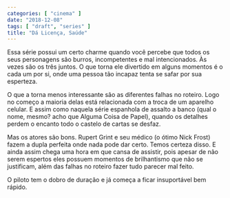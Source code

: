 ```yaml
---
categories: [ "cinema" ]
date: "2018-12-08"
tags: [ "draft", "series" ]
title: "Dá Licença, Saúde"
---
```

Essa série possui um certo charme quando você percebe que todos os seus
personagens são burros, incompetentes e mal intencionados. Às vezes são
os três juntos. O que torna ele divertido em alguns momentos é o cada
um por si, onde uma pessoa tão incapaz tenta se safar por sua esperteza.

O que a torna menos interessante são as diferentes falhas no
roteiro. Logo no começo a maioria delas está relacionada com a troca
de um aparelho celular. E assim como naquela série espanhola de assalto
a banco (qual o nome, mesmo? acho que Alguma Coisa de Papel), quando os
detalhes perdem o encanto todo o castelo de cartas se desfaz.

Mas os atores são bons. Rupert Grint e seu médico (o ótimo Nick Frost)
fazem a dupla perfeita onde nada pode dar certo. Temos certeza disso. E
ainda assim chega uma hora em que cansa de assistir, pois apesar de
não serem espertos eles possuem momentos de brilhantismo que não se
justificam, além das falhas no roteiro fazer tudo parecer mal feito.

O piloto tem o dobro de duração e já começa a ficar insuportável
bem rápido.

